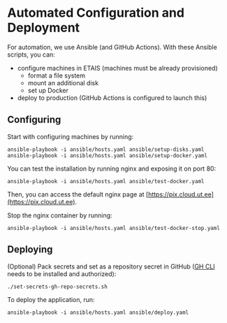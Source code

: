 # Automated Configuration and Deployment

For automation, we use Ansible (and GitHub Actions). With these Ansible scripts, you can:

- configure machines in ETAIS (machines must be already provisioned)
  - format a file system
  - mount an additional disk
  - set up Docker
- deploy to production (GitHub Actions is configured to launch this)

## Configuring

Start with configuring machines by running:

```shell
ansible-playbook -i ansible/hosts.yaml ansible/setup-disks.yaml
ansible-playbook -i ansible/hosts.yaml ansible/setup-docker.yaml
```

You can test the installation by running nginx and exposing it on port 80:

```shell
ansible-playbook -i ansible/hosts.yaml ansible/test-docker.yaml
```

Then, you can access the default nginx page at [https://pix.cloud.ut.ee](https://pix.cloud.ut.ee).

Stop the nginx container by running:

```shell
ansible-playbook -i ansible/hosts.yaml ansible/test-docker-stop.yaml
```

## Deploying

(Optional) Pack secrets and set as a repository secret in GitHub ([GH CLI](https://cli.github.com/) needs to be installed and authorized):

```shell
./set-secrets-gh-repo-secrets.sh
```

To deploy the application, run:

```shell
ansible-playbook -i ansible/hosts.yaml ansible/deploy.yaml
```
